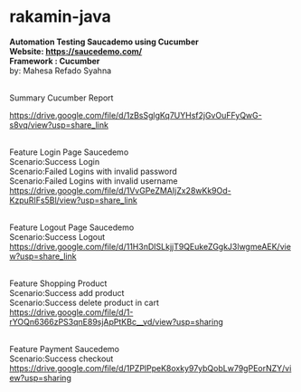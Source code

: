 # rakamin-java
<b>Automation Testing Saucademo using Cucumber <br>
Website: https://saucedemo.com/ <br> 
Framework : Cucumber </b> <br>
by: Mahesa Refado Syahna <br> <br>


Summary Cucumber Report

https://drive.google.com/file/d/1zBsSglgKq7UYHsf2jGvOuFFyQwG-s8vq/view?usp=share_link<br><br>

Feature Login Page Saucedemo<br>
	Scenario:Success Login<br>
	Scenario:Failed Logins with invalid password<br>
	Scenario:Failed Logins with invalid username<br>
   https://drive.google.com/file/d/1VvGPeZMAIjZx28wKk9Od-KzpuRIFs5Bl/view?usp=share_link<br><br>
	
Feature Logout Page Saucedemo<br>
	Scenario:Success Logout<br>
   https://drive.google.com/file/d/11H3nDISLkjjT9QEukeZGgkJ3lwgmeAEK/view?usp=share_link<br><br>

Feature Shopping Product<br>
	Scenario:Success add product<br>
	Scenario:Success delete product in cart<br>
   https://drive.google.com/file/d/1-rYOQn6366zPS3qnE89sjApPtKBc__vd/view?usp=sharing<br><br>

Feature Payment Saucedemo<br>
	Scenario:Success checkout<br>
   https://drive.google.com/file/d/1PZPlPpeK8oxky97ybQobLw79gPEorNZY/view?usp=sharing



 

	
